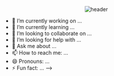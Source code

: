 <div align="center">
  <img src="https://capsule-render.vercel.app/api?type=soft&color=timeAuto&height=200&section=header&text=seoyeon&fontSize=90&animation=fadeIn" alt="header" />
</div>

- 🔭 I’m currently working on ...
- 🌱 I’m currently learning ...
- 👯 I’m looking to collaborate on ...
- 🤔 I’m looking for help with ...
- 💬 Ask me about ...
- 📫 How to reach me: ...
- 😄 Pronouns: ...
- ⚡ Fun fact: ...
-->
